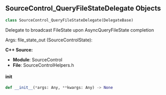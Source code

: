 ## SourceControl_QueryFileStateDelegate Objects

```python
class SourceControl_QueryFileStateDelegate(DelegateBase)
```

Delegate to broadcast FileState upon AsyncQueryFileState completion

Args:
    file_state_out (SourceControlState):

**C++ Source:**

- **Module**: SourceControl
- **File**: SourceControlHelpers.h

<a id="unreal.SourceControl_QueryFileStateDelegate.__init__"></a>

#### __init__

```python
def __init__(*args: Any, **kwargs: Any) -> None
```

<a id="unreal.LevelSequenceActor_OnLevelSequenceLoaded"></a>